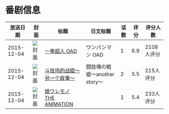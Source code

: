 # 番剧信息

|放送日期|封面|标题|日文标题|话数|评分|评分人数|
|---|---|---|---|---|---|---|
|2015-12-04|![封面](https://lain.bgm.tv/pic/cover/c/49/aa/147359_3q7YY.jpg)|[一拳超人 OAD](https://bangumi.tv/subject/147359)|ワンパンマン OAD|1|6.9|2108人评分|
|2015-12-04|![封面](https://bangumi.tv/img/no_icon_subject.png)|[斗技场的战姫～另一个故事～](https://bangumi.tv/subject/159329)|闘技場の戦姫～another story～|2|5.5|215人评分|
|2015-12-04|![封面](https://bangumi.tv/img/no_icon_subject.png)|[娘ワレモノ THE ANIMATION](https://bangumi.tv/subject/159331)||1|5.4|233人评分|
